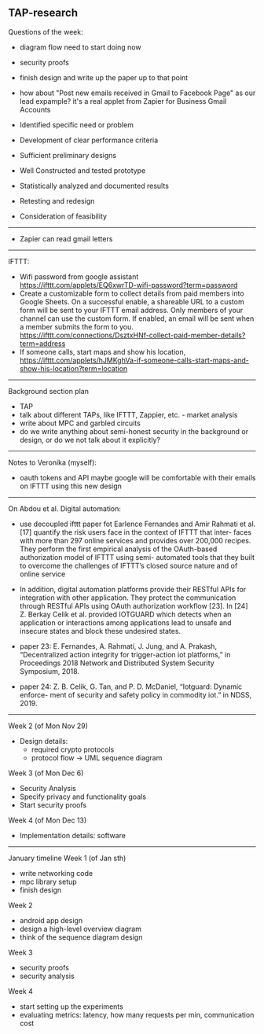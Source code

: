 TAP-research
------------

Questions of the week:
- diagram flow need to start doing now
- security proofs
- finish design and write up the paper up to that point
- how about "Post new emails received in Gmail to Facebook Page"  as our lead expample? it's a real applet from Zapier for Business Gmail Accounts

- Identified specific need or problem

- Development of clear performance criteria

- Sufficient preliminary designs

- Well Constructed and tested prototype

- Statistically analyzed and documented results

- Retesting and redesign

- Consideration of feasibility

---------
- Zapier can read gmail letters

------

IFTTT:
- Wifi password from google assistant https://ifttt.com/applets/EQ6xwrTD-wifi-password?term=password
- Create a customizable form to collect details from paid members into Google Sheets. On a successful enable, a shareable URL to a custom form will be sent to your IFTTT email address. Only members of your channel can use the custom form. If enabled, an email will be sent when a member submits the form to you. https://ifttt.com/connections/DsztxHNf-collect-paid-member-details?term=address
- If someone calls, start maps and show his location, https://ifttt.com/applets/hJMKghVa-if-someone-calls-start-maps-and-show-his-location?term=location
---------

Background section plan
- TAP
- talk about different TAPs, like IFTTT, Zappier, etc. - market analysis
- write about MPC and garbled circuits
- do we write anything about semi-honest security in the background or design, or do we not talk about it explicitly?
----------

Notes to Veronika (myself):
- oauth tokens and API
maybe google will be comfortable with their emails on IFTTT using this new design
-------
On Abdou et al. Digital automation:
- use decoupled ifttt paper fot 
Earlence Fernandes and Amir Rahmati et al. [17] quantify the risk users face in the context of IFTTT that inter- faces with more than 297 online services and provides over 200,000 recipes. They perform the first empirical analysis of the OAuth-based authorization model of IFTTT using semi- automated tools that they built to overcome the challenges of IFTTT’s closed source nature and of online service 

- In addition, digital automation platforms provide their RESTful APIs for integration with other application. They protect the communication through RESTful APIs using OAuth authorization workflow [23]. In [24] Z. Berkay Celik et al. provided IOTGUARD which detects when an application or interactions among applications lead to unsafe and insecure states and block these undesired states.
- paper 23: E. Fernandes, A. Rahmati, J. Jung, and A. Prakash, “Decentralized action integrity for trigger-action iot platforms,” in Proceedings 2018 Network and Distributed System Security Symposium, 2018.
- paper 24: Z. B. Celik, G. Tan, and P. D. McDaniel, “Iotguard: Dynamic enforce- ment of security and safety policy in commodity iot.” in NDSS, 2019.
----------
  Week 2 (of Mon Nov 29)
  - Design details:
    * required crypto protocols
    * protocol flow -> UML sequence diagram

  Week 3 (of Mon Dec 6)
  - Security Analysis
  - Specify privacy and functionality goals
  - Start security proofs

  Week 4 (of Mon Dec 13)
  - Implementation details: software

------
January timeline
Week 1 (of Jan sth)
- write networking code
- mpc library setup
- finish design

Week 2 
- android app design
- design a high-level overview diagram
- think of the sequence diagram design

Week 3
- security proofs
- security analysis

Week 4
- start setting up the experiments
- evaluating metrics: latency, how many requests per min, communication cost
